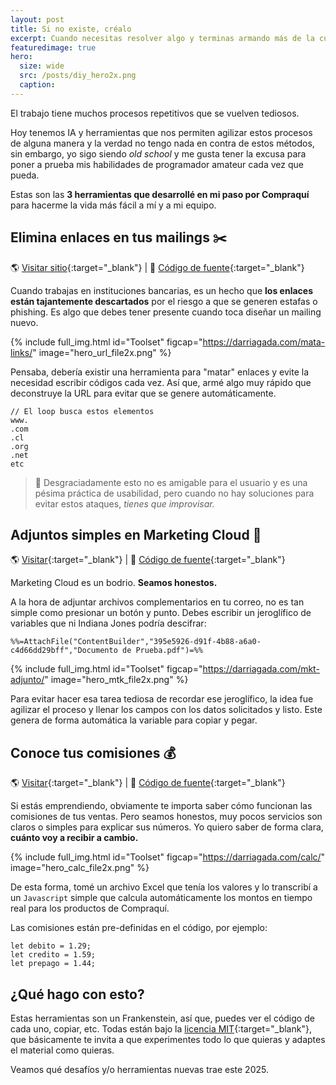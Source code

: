 ```yaml
---
layout: post
title: Si no existe, créalo
excerpt: Cuando necesitas resolver algo y terminas armando más de la cuenta.
featuredimage: true
hero:
  size: wide
  src: /posts/diy_hero2x.png
  caption: 
---
```


El trabajo tiene muchos procesos repetitivos que se vuelven tediosos.

Hoy tenemos IA y herramientas que nos permiten agilizar estos procesos de alguna manera y la verdad no tengo nada en contra de estos métodos, sin embargo, yo sigo siendo _old school_ y me gusta tener la excusa para poner a prueba mis habilidades de programador amateur cada vez que pueda.

Estas son las **3 herramientas que desarrollé en mi paso por Compraquí** para hacerme la vida más fácil a mí y a mi equipo.

## Elimina enlaces en tus mailings ✂️
🌎 [Visitar sitio](https://darriagada.com/mata-links/){:target="_blank"} | 🧰 [Código de fuente](https://github.com/darriagada/mata-links){:target="_blank"}

Cuando trabajas en instituciones bancarias, es un hecho que **los enlaces están tajantemente descartados** por el riesgo a que se generen estafas o phishing. Es algo que debes tener presente cuando toca diseñar un mailing nuevo.

{% include full_img.html id="Toolset" figcap="https://darriagada.com/mata-links/" image="hero_url_file2x.png" %}

Pensaba, debería existir una herramienta para "matar" enlaces y evite la necesidad escribir códigos cada vez. Así que, armé algo muy rápido que deconstruye la URL para evitar que se genere automáticamente.

```
// El loop busca estos elementos
www. 
.com
.cl 
.org
.net
etc
```

> 👀 Desgraciadamente esto no es amigable para el usuario y es una pésima práctica de usabilidad, pero cuando no hay soluciones para evitar estos ataques, _tienes que improvisar._

## Adjuntos simples en Marketing Cloud 📎
🌎 [Visitar](https://darriagada.com/mkt-adjunto/){:target="_blank"} | 🧰 [Código de fuente](https://github.com/darriagada/mkt-adjunto){:target="_blank"}

Marketing Cloud es un bodrio. **Seamos honestos.**

A la hora de adjuntar archivos complementarios en tu correo, no es tan simple como presionar un botón y punto. Debes escribir un jeroglífico de variables que ni Indiana Jones podría descifrar:

```
%%=AttachFile("ContentBuilder","395e5926-d91f-4b88-a6a0-c4d66dd29bff","Documento de Prueba.pdf")=%%
```

{% include full_img.html id="Toolset" figcap="https://darriagada.com/mkt-adjunto/" image="hero_mtk_file2x.png" %}

Para evitar hacer esa tarea tediosa de recordar ese jeroglífico, la idea fue agilizar el proceso y llenar los campos con los datos solicitados y listo. Este genera de forma automática la variable para copiar y pegar.


## Conoce tus comisiones 💰
🌎 [Visitar](https://darriagada.com/calc/){:target="_blank"} | 🧰 [Código de fuente](https://github.com/darriagada/calc){:target="_blank"}

Si estás emprendiendo, obviamente te importa saber cómo funcionan las comisiones de tus ventas. Pero seamos honestos, muy pocos servicios son claros o simples para explicar sus números. Yo quiero saber de forma clara, **cuánto voy a recibir a cambio.**

{% include full_img.html id="Toolset" figcap="https://darriagada.com/calc/" image="hero_calc_file2x.png" %}

De esta forma, tomé un archivo Excel que tenía los valores y lo transcribí a un ``Javascript`` simple que calcula automáticamente los montos en tiempo real para los productos de Compraquí.

Las comisiones están pre-definidas en el código, por ejemplo:

```
let debito = 1.29;
let credito = 1.59;
let prepago = 1.44;
```


## ¿Qué hago con esto?
Estas herramientas son un Frankenstein, así que, puedes ver el código de cada uno, copiar, etc. Todas están bajo la [licencia MIT](https://choosealicense.com/licenses/mit/){:target="_blank"}, que básicamente te invita a que experimentes todo lo que quieras y adaptes el material como quieras.

Veamos qué desafíos y/o herramientas nuevas trae este 2025.